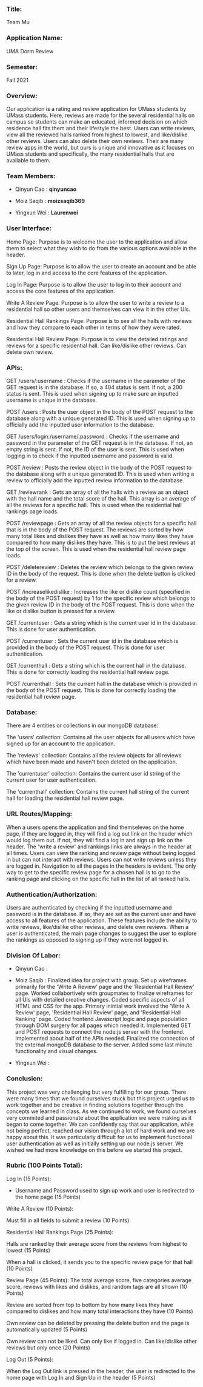 ### **Title**: 
Team Mu

### **Application Name**: 
UMA Dorm Review

### **Semester**: 
Fall 2021

### **Overview**: 
Our application is a rating and review application for UMass students by UMass students. Here, reviews are made for the several residential halls on campus so students can make an educated, informed decision on which residence hall fits them and their lifestyle the best. Users can write reviews, view all the reviewed halls ranked from highest to lowest, and like/dislike other reviews. Users can also delete their own reviews. Their are many review apps in the world, but ours is unique and innovative as it focuses on UMass students and specifically, the many residential halls that are available to them.

### **Team Members**:
- Qinyun Cao : **qinyuncao**

- Moiz Saqib : **moizsaqib369**

- Yingxun Wei : **Laurenwei**

### **User Interface**: 
Home Page: Purpose is to welcome the user to the application and allow them to select what they wish to do from the various options available in the header.

Sign Up Page: Purpose is to allow the user to create an account and be able to later, log in and access to the core features of the application.

Log In Page: Purpose is to allow the user to log in to their account and access the core features of the application.

Write A Review Page: Purpose is to allow the user to write a review to a residential hall so other users and themselves can view it in the other UIs.

Residential Hall Rankings Page: Purpose is to see all the halls with reviews and how they compare to each other in terms of how they were rated.

Residential Hall Review Page: Purpose is to view the detailed ratings and reviews for a specific residential hall. Can like/dislike other reviews. Can delete own review.

### **APIs**:
GET /users/:username : Checks if the username in the parameter of the GET request is in the database. If so, a 404 status is sent. If not, a 200 status is sent. This is used when signing up to make sure an inputted username is unique in the database.

POST /users : Posts the user object in the body of the POST request to the database along with a unique generated ID. This is used when signing up to officially add the inputted user information to the database.

GET /users/login:/username/:password : Checks if the username and password in the parameter of the GET request is in the database. If not, an empty string is sent. If not, the ID of the user is sent. This is used when logging in to check if the inputted username and password is valid.

POST /review : Posts the review object in the body of the POST request to the database along with a unique generated ID. This is used when writing a review to officially add the inputted review information to the database.

GET /reviewrank : Gets an array of all the halls with a review as an object with the hall name and the total score of the hall. This array is an average of all the reviews for a specific hall. This is used when the residential hall rankings page loads.

POST /reviewpage : Gets an array of all the review objects for a specific hall that is in the body of the POST request. The reviews are sorted by how many total likes and dislikes they have as well as how many likes they have compared to how many dislikes they have. This is to put the best reviews at the top of the screen. This is used when the residential hall review page loads.

POST /deletereview : Deletes the review which belongs to the given review ID in the body of the request. This is done when the delete button is clicked for a review.

POST /increaselikedislike : Increases the like or dislike count (specified in the body of the POST request) by 1 for the specific review which belongs to the given review ID in the body of the POST request. This is done when the like or dislike button is pressed for a review.

GET /currentuser : Gets a string which is the current user id in the database. This is done for user authentication.

POST /currentuser : Sets the current user id in the database which is provided in the body of the POST request. This is done for user authentication.

GET /currenthall : Gets a string which is the current hall in the database. This is done for correctly loading the residential hall review page.

POST /currenthall : Sets the current hall in the database which is provided in the body of the POST request. This is done for correctly loading the residential hall review page.

### **Database**: 
There are 4 entities or collections in our mongoDB database:

The 'users' collection: Contains all the user objects for all users which have signed up for an account to the application.

The 'reviews' collection: Contains all the review objects for all reviews which have been made and haven't been deleted on the application.

The 'currentuser' collection: Contains the current user id string of the current user for user authentication.

The 'currenthall' collection: Contains the current hall string of the current hall for loading the residential hall review page.

### **URL Routes/Mapping**: 
When a users opens the application and find themseleves on the home page, if they are logged in, they will find a log out link on the header which would log them out. If not, they will find a log in and sign up link on the header. The 'write a review' and rankings links are always in the header at all times. Users can view the ranking and review page without being logged in but can not interact with reviews. Users can not write reviews unless they are logged in. Navigation to all the pages in the headers is evident. The only way to get to the specific review page for a chosen hall is to go to the ranking page and clicking on the specific hall in the list of all ranked halls.

### **Authentication/Authorization**: 
Users are authenticated by checking if the inputted username and password is in the database. If so, they are set as the current user and have access to all features of the application. These features include the ability to write reviews, like/dislike other reviews, and delete own reviews. When a user is authenticated, the main page changes to suggest the user to explore the rankings as opposed to signing up if they were not logged in.

### **Division Of Labor**: 
- Qinyun Cao : 

- Moiz Saqib : Finalized idea for project with group. Set up wireframes primarily for the 'Write A Review' page and the 'Residential Hall Review' page. Worked collabortively with groupmates to finalize wireframes for all UIs with detailed creative changes. Coded specific aspects of all HTML and CSS for the app. Primary inintial work involved the 'Write A Review' page, 'Residential Hall Review' page, and 'Residential Hall Ranking' page. Coded frontend Javascript logic and page population through DOM surgery for all pages which needed it. Implemented GET and POST requests to connect the node.js server with the frontend. Implemented about half of the APIs needed. Finalized the connection of the external mongoDB database to the server. Added some last minute functionality and visual changes.

- Yingxun Wei : 

### **Conclusion**: 
This project was very challenging but very fulfilling for our group. There were many times that we found ourselves stuck but this project urged us to work together and be creative in finding solutions together through the concepts we learned in class. As we continued to work, we found ourselves very commited and passionate about the application we were making as it began to come together. We can confidently say that our application, while not being perfect, reached our vision through a lot of hard work and we are happy about this. It was particularly difficult for us to implement functional user authentication as well as initially setting up our node.js server. We wished we had more knowledge on this before we started this project.

### **Rubric (100 Points Total)**: 
Log In (15 Points):

- Username and Password used to sign up work and user is redirected to the home page (15 Points)

Write A Review (10 Points):

Must fill in all fields to submit a review (10 Points)

Residential Hall Rankings Page (25 Points):

Halls are ranked by their average score from the reviews from highest to lowest (15 Points)

When a hall is clicked, it sends you to the specific review page for that hall (10 Points)

Review Page (45 Points):
The total average score, five categories average score, reviews with likes and dislikes, and random tags are all shown (10 Points)

Review are sorted from top to bottom by how many likes they have compared to dislikes and how many total interactions they have (10 Points)

Own review can be deleted by pressing the delete button and the page is automatically updated (5 Points)

Own review can not be liked. Can only like if logged in. Can like/dislike other reviews but only once (20 Points)

Log Out (5 Points):

When the Log Out link is pressed in the header, the user is redirected to the home page with Log In and Sign Up in the header (5 Points)
